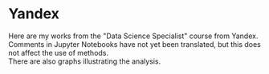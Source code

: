 # Yandex

Here are my works from the "Data Science Specialist" course from Yandex.  
Comments in Jupyter Notebooks have not yet been translated, but this does not affect the use of methods.  
There are also graphs illustrating the analysis.
